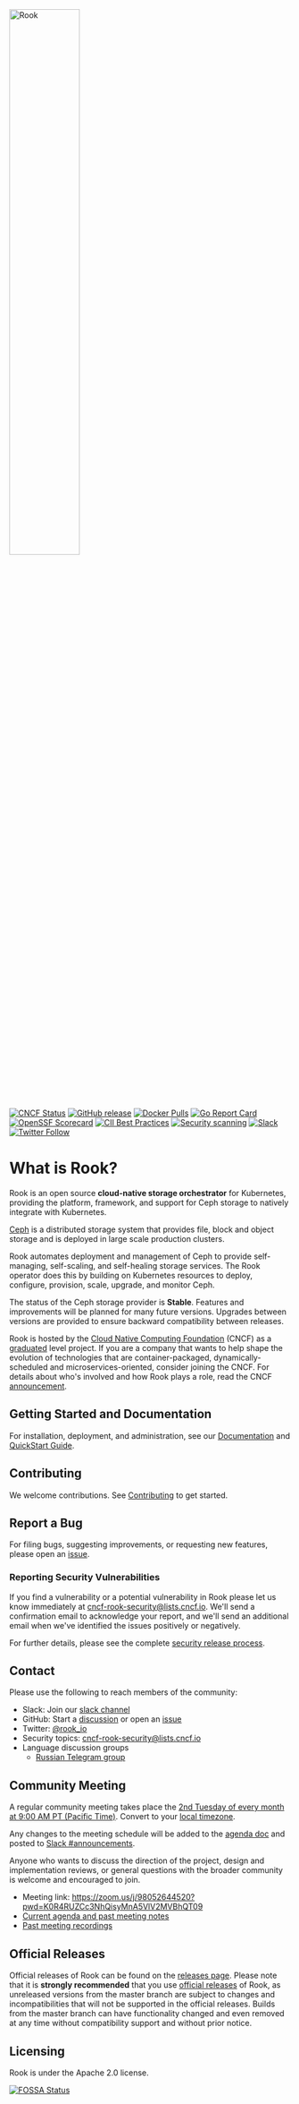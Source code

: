<img alt="Rook" src="Documentation/media/logo.svg" width="50%" height="50%">

[![CNCF Status](https://img.shields.io/badge/cncf%20status-graduated-blue.svg)](https://www.cncf.io/projects)
[![GitHub release](https://img.shields.io/github/release/rook/rook/all.svg)](https://github.com/rook/rook/releases)
[![Docker Pulls](https://img.shields.io/docker/pulls/rook/ceph)](https://hub.docker.com/u/rook)
[![Go Report Card](https://goreportcard.com/badge/github.com/rook/rook)](https://goreportcard.com/report/github.com/rook/rook)
[![OpenSSF Scorecard](https://api.securityscorecards.dev/projects/github.com/rook/rook/badge)](https://scorecard.dev/viewer/?uri=github.com/rook/rook)
[![CII Best Practices](https://bestpractices.coreinfrastructure.org/projects/1599/badge)](https://bestpractices.coreinfrastructure.org/projects/1599)
[![Security scanning](https://github.com/rook/rook/actions/workflows/snyk.yaml/badge.svg)](https://github.com/rook/rook/actions/workflows/snyk.yaml)
[![Slack](https://img.shields.io/badge/rook-slack-blue)](https://slack.rook.io)
[![Twitter Follow](https://img.shields.io/twitter/follow/rook_io.svg?style=social&label=Follow)](https://twitter.com/intent/follow?screen_name=rook_io&user_id=788180534543339520)

# What is Rook?

Rook is an open source **cloud-native storage orchestrator** for Kubernetes, providing the platform, framework, and support for Ceph storage to natively integrate with Kubernetes.

[Ceph](https://ceph.com/) is a distributed storage system that provides file, block and object storage and is deployed in large scale production clusters.

Rook automates deployment and management of Ceph to provide self-managing, self-scaling, and self-healing storage services.
The Rook operator does this by building on Kubernetes resources to deploy, configure, provision, scale, upgrade, and monitor Ceph.

The status of the Ceph storage provider is **Stable**. Features and improvements will be planned for many future versions. Upgrades between versions are provided to ensure backward compatibility between releases.

Rook is hosted by the [Cloud Native Computing Foundation](https://cncf.io) (CNCF) as a [graduated](https://www.cncf.io/announcements/2020/10/07/cloud-native-computing-foundation-announces-rook-graduation/) level project. If you are a company that wants to help shape the evolution of technologies that are container-packaged, dynamically-scheduled and microservices-oriented, consider joining the CNCF. For details about who's involved and how Rook plays a role, read the CNCF [announcement](https://www.cncf.io/blog/2018/01/29/cncf-host-rook-project-cloud-native-storage-capabilities).

## Getting Started and Documentation

For installation, deployment, and administration, see our [Documentation](https://rook.github.io/docs/rook/latest-release) and [QuickStart Guide](https://rook.github.io/docs/rook/latest-release/Getting-Started/quickstart).

## Contributing

We welcome contributions. See [Contributing](CONTRIBUTING.md) to get started.

## Report a Bug

For filing bugs, suggesting improvements, or requesting new features, please open an [issue](https://github.com/rook/rook/issues).

### Reporting Security Vulnerabilities

If you find a vulnerability or a potential vulnerability in Rook please let us know immediately at
[cncf-rook-security@lists.cncf.io](mailto:cncf-rook-security@lists.cncf.io). We'll send a confirmation email to acknowledge your
report, and we'll send an additional email when we've identified the issues positively or
negatively.

For further details, please see the complete [security release process](SECURITY.md).

## Contact

Please use the following to reach members of the community:

-   Slack: Join our [slack channel](https://slack.rook.io)
-   GitHub: Start a [discussion](https://github.com/rook/rook/discussions) or open an [issue](https://github.com/rook/rook/issues)
-   Twitter: [@rook_io](https://twitter.com/rook_io)
-   Security topics: [cncf-rook-security@lists.cncf.io](#reporting-security-vulnerabilities)
-   Language discussion groups
    - [Russian Telegram group](https://t.me/rook_ru)

## Community Meeting

A regular community meeting takes place the [2nd Tuesday of every month at 9:00 AM PT (Pacific Time)](https://zoom.us/j/98052644520?pwd=K0R4RUZCc3NhQisyMnA5VlV2MVBhQT09).
Convert to your [local timezone](http://www.thetimezoneconverter.com/?t=9:00&tz=PT%20%28Pacific%20Time%29).

Any changes to the meeting schedule will be added to the [agenda doc](https://docs.google.com/document/d/1exd8_IG6DkdvyA0eiTtL2z5K2Ra-y68VByUUgwP7I9A/edit?usp=sharing) and posted to [Slack #announcements](https://rook-io.slack.com/messages/C76LLCEE7/).

Anyone who wants to discuss the direction of the project, design and implementation reviews, or general questions with the broader community is welcome and encouraged to join.

-   Meeting link: <https://zoom.us/j/98052644520?pwd=K0R4RUZCc3NhQisyMnA5VlV2MVBhQT09>
-   [Current agenda and past meeting notes](https://docs.google.com/document/d/1exd8_IG6DkdvyA0eiTtL2z5K2Ra-y68VByUUgwP7I9A/edit?usp=sharing)
-   [Past meeting recordings](https://www.youtube.com/playlist?list=PLP0uDo-ZFnQP6NAgJWAtR9jaRcgqyQKVy)

## Official Releases

Official releases of Rook can be found on the [releases page](https://github.com/rook/rook/releases).
Please note that it is **strongly recommended** that you use [official releases](https://github.com/rook/rook/releases) of Rook, as unreleased versions from the master branch are subject to changes and incompatibilities that will not be supported in the official releases.
Builds from the master branch can have functionality changed and even removed at any time without compatibility support and without prior notice.

## Licensing

Rook is under the Apache 2.0 license.

[![FOSSA Status](https://app.fossa.io/api/projects/git%2Bgithub.com%2Frook%2Frook.svg?type=large)](https://app.fossa.io/projects/git%2Bgithub.com%2Frook%2Frook?ref=badge_large)
